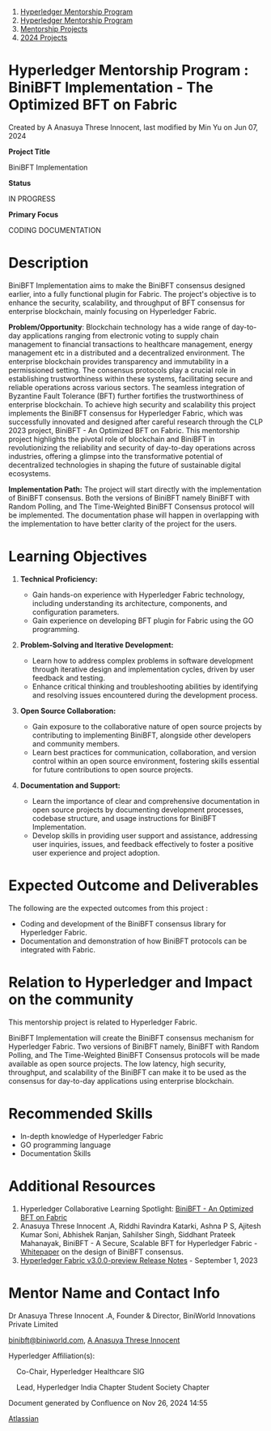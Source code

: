 1. [Hyperledger Mentorship Program](index.html)
2. [Hyperledger Mentorship Program](Hyperledger-Mentorship-Program_21954571.html)
3. [Mentorship Projects](Mentorship-Projects_21954604.html)
4. [2024 Projects](2024-Projects_21954934.html)

# Hyperledger Mentorship Program : BiniBFT Implementation - The Optimized BFT on Fabric

Created by A Anasuya Threse Innocent, last modified by Min Yu on Jun 07, 2024

**Project Title**

BiniBFT Implementation

**Status**

IN PROGRESS

**Primary Focus**

CODING DOCUMENTATION  

# Description

BiniBFT Implementation aims to make the BiniBFT consensus designed earlier, into a fully functional plugin for Fabric. The project's objective is to enhance the security, scalability, and throughput of BFT consensus for enterprise blockchain, mainly focusing on Hyperledger Fabric.

**Problem/Opportunity**: Blockchain technology has a wide range of day-to-day applications ranging from electronic voting to supply chain management to financial transactions to healthcare management, energy management etc in a distributed and a decentralized environment. The enterprise blockchain provides transparency and immutability in a permissioned setting. The consensus protocols play a crucial role in establishing trustworthiness within these systems, facilitating secure and reliable operations across various sectors. The seamless integration of Byzantine Fault Tolerance (BFT) further fortifies the trustworthiness of enterprise blockchain. To achieve high security and scalability this project implements the BiniBFT consensus for Hyperledger Fabric, which was successfully innovated and designed after careful research through the CLP 2023 project, BiniBFT - An Optimized BFT on Fabric. This mentorship project highlights the pivotal role of blockchain and BiniBFT in revolutionizing the reliability and security of day-to-day operations across industries, offering a glimpse into the transformative potential of decentralized technologies in shaping the future of sustainable digital ecosystems.

**Implementation Path:** The project will start directly with the implementation of BiniBFT consensus. Both the versions of BiniBFT namely BiniBFT with Random Polling, and The Time-Weighted BiniBFT Consensus protocol will be implemented. The documentation phase will happen in overlapping with the implementation to have better clarity of the project for the users. 

# Learning Objectives

1. **Technical Proficiency:**
   
   - Gain hands-on experience with Hyperledger Fabric technology, including understanding its architecture, components, and configuration parameters.
   - Gain experience on developing BFT plugin for Fabric using the GO programming.
2. **Problem-Solving and Iterative Development:**
   
   - Learn how to address complex problems in software development through iterative design and implementation cycles, driven by user feedback and testing.
   - Enhance critical thinking and troubleshooting abilities by identifying and resolving issues encountered during the development process.
3. **Open Source Collaboration:**
   
   - Gain exposure to the collaborative nature of open source projects by contributing to implementing BiniBFT, alongside other developers and community members.
   - Learn best practices for communication, collaboration, and version control within an open source environment, fostering skills essential for future contributions to open source projects.
4. **Documentation and Support:**
   
   - Learn the importance of clear and comprehensive documentation in open source projects by documenting development processes, codebase structure, and usage instructions for BiniBFT Implementation.
   - Develop skills in providing user support and assistance, addressing user inquiries, issues, and feedback effectively to foster a positive user experience and project adoption.

# Expected Outcome and Deliverables

The following are the expected outcomes from this project :

- Coding and development of the BiniBFT consensus library for Hyperledger Fabric.
- Documentation and demonstration of how BiniBFT protocols can be integrated with Fabric.

# Relation to Hyperledger and Impact on the community

This mentorship project is related to Hyperledger Fabric.

BiniBFT Implementation will create the BiniBFT consensus mechanism for Hyperledger Fabric. Two versions of BiniBFT namely, BiniBFT with Random Polling, and The Time-Weighted BiniBFT Consensus protocols will be made available as open source projects. The low latency, high security, throughput, and scalability of the BiniBFT can make it to be used as the consensus for day-to-day applications using enterprise blockchain.

# Recommended Skills

- In-depth knowledge of Hyperledger Fabric
- GO programming language
- Documentation Skills

# Additional Resources

1. Hyperledger Collaborative Learning Spotlight: [BiniBFT - An Optimized BFT on Fabric](https://www.hyperledger.org/blog/hyperledger-collaborative-learning-spotlight-binibft-an-optimized-bft-on-fabric)
2. Anasuya Threse Innocent .A, Riddhi Ravindra Katarki, Ashna P S, Ajitesh Kumar Soni, Abhishek Ranjan, Sahilsher Singh, Siddhant Prateek Mahanayak, BiniBFT - A Secure, Scalable BFT for Hyperledger Fabric - [Whitepaper](https://github.com/BiniWorld/Hyperledger-BiniBFT/blob/main/BiniBFT%20Whitepaper.pdf) on the design of BiniBFT consensus.
3. [Hyperledger Fabric v3.0.0-preview Release Notes](https://github.com/hyperledger/fabric/tree/v3.0.0-preview) - September 1, 2023

# Mentor Name and Contact Info

Dr Anasuya Threse Innocent .A, Founder &amp; Director, BiniWorld Innovations Private Limited

[binibft@biniworld.com](mailto:binibft@biniworld.com), [A Anasuya Threse Innocent](https://lf-hyperledger.atlassian.net/wiki/people/712020:661aa2f0-0e5a-4e8d-b57b-de10204ea99b?ref=confluence)  

Hyperledger Affiliation(s):

    Co-Chair, Hyperledger Healthcare SIG

    Lead, Hyperledger India Chapter Student Society Chapter

Document generated by Confluence on Nov 26, 2024 14:55

[Atlassian](http://www.atlassian.com/)
